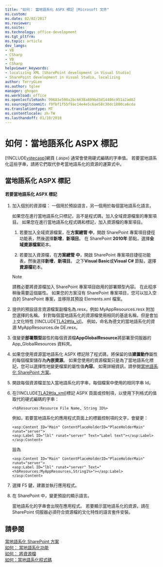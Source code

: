 ```yaml
---
title: "如何： 當地語系化 ASPX 標記 |Microsoft 文件"
ms.custom: 
ms.date: 02/02/2017
ms.reviewer: 
ms.suite: 
ms.technology: office-development
ms.tgt_pltfrm: 
ms.topic: article
dev_langs:
- VB
- CSharp
- VB
- CSharp
helpviewer_keywords:
- localizing XML [SharePoint development in Visual Studio]
- SharePoint development in Visual Studio, localizing
author: TerryGLee
ms.author: tglee
manager: ghogen
ms.workload: office
ms.openlocfilehash: 99683e590a2bc6638a809bd3d14486c951a2ad02
ms.sourcegitcommit: f9fbf1f55f9ac14e4e5c6ae58c30dc1800ca6cda
ms.translationtype: MT
ms.contentlocale: zh-TW
ms.lasthandoff: 01/10/2018
---
```

# <a name="how-to-localize-aspx-markup"></a>如何：當地語系化 ASPX 標記
  [!INCLUDE[vstecasp](../sharepoint/includes/vstecasp-md.md)]網頁 (.aspx) 通常會使用硬式編碼的字串值。 若要當地語系化這些字串，請將它們取代參考當地語系化的資源的運算式中。  
  
## <a name="localizing-aspx-markup"></a>當地語系化 ASPX 標記  
  
#### <a name="to-localize-aspx-markup"></a>若要當地語系化 ASPX 標記  
  
1.  加入個別的資源檔： 一個用於預設語言，另一個用於每個當地語系化語言。  
  
     如果您在進行當地語系化只標記，且不是程式碼，加入全域資源檔案的專案項目。 如果您在進行當地語系化程式碼和標記，加入資源檔的專案項目。  
  
    1.  若要加入全域資源檔案，在**方案總管 中**，開啟 SharePoint 專案項目捷徑功能表，然後選擇**新增**，**新項目**。 在 SharePoint **2010年** 節點，選擇**全域資源檔案**範本。  
  
    2.  若要加入資源檔，在**方案總管 中**，開啟 SharePoint 專案項目捷徑功能表，然後選擇**新增**，**新項目**。 之下**Visual Basic**或**Visual C#**  節點，選擇**資源檔**範本。  
  
    > [!NOTE]  
    >  請務必要將資源檔加入 SharePoint 專案項目啟用的部署類型內容。 在此程序稍後需要這個屬性。 如果您的方案沒有 SharePoint 專案項目，您可以加入空白的 SharePoint 專案，並移除其預設 Elements.xml 檔案。  
  
2.  提供的預設語言資源檔案副檔名為.resx，例如 MyAppResources.resx 附加您選擇的名稱。 針對每個當地語系化的資源檔使用相同的基底名稱，但是會加上文化特性 [!INCLUDE[TLA2#tla_id](../sharepoint/includes/tla2sharptla-id-md.md)]。 例如，命名為德文的當地語系化的資源 MyAppResources.de DE.resx。  
  
3.  值變更**部署類型**屬性的每個資源檔**AppGlobalResource**將部署至伺服器的 App_GlobalResources 資料夾。  
  
4.  如果您使用資源當地語系化 ASPX 標記除了程式碼，將保留的值**建置動作**屬性的每個檔案儲存為**內嵌資源**。 如果您使用的資源檔案只是為了當地語系化標記，您可以選擇性地變更檔案的屬性值**內容**。 如需詳細資訊，請參閱[當地語系化 SharePoint 方案](../sharepoint/localizing-sharepoint-solutions.md)。  
  
5.  開啟每個資源檔並加入當地語系化的字串，每個檔案中使用的相同字串 Id。  
  
6.  在[!INCLUDE[TLA2#tla_xml](../sharepoint/includes/tla2sharptla-xml-md.md)]標記 ASPX 頁面或控制項，以使用下列格式的值取代的硬式編碼的字串：  
  
    ```  
    <%$Resources:Resource File Name, String ID%>  
    ```  
  
     例如，若要當地語系化的應用程式頁面上的標籤控制項的文字，會變更：  
  
    ```  
    <asp:Content ID="Main" ContentPlaceHolderID="PlaceHolderMain" runat="server">  
    <asp:Label ID="lbl" runat="server" Text="Label text"></asp:Label>  
    </asp:Content>  
    ```  
  
     設為  
  
    ```  
    <asp:Content ID="Main" ContentPlaceHolderID="PlaceHolderMain" runat="server">  
    <asp:Label ID="lbl" runat="server" Text="<%$Resources:MyAppResources,String1%>"></asp:Label>  
    </asp:Content>  
    ```  
  
7.  選擇 F5 鍵，建置並執行應用程式。  
  
8.  在 SharePoint 中，變更預設的顯示語言。  
  
     當地語系化的字串會出現在應用程式。 若要顯示當地語系化的資源，請在 SharePoint 伺服器必須符合資源檔的文化特性的語言套件安裝。  
  
## <a name="see-also"></a>請參閱  
 [當地語系化 SharePoint 方案](../sharepoint/localizing-sharepoint-solutions.md)   
 [如何： 當地語系化功能](../sharepoint/how-to-localize-a-feature.md)   
 [如何： 將資源檔](../sharepoint/how-to-add-a-resource-file.md)   
 [如何：當地語系化程式碼](../sharepoint/how-to-localize-code.md)  
  
  